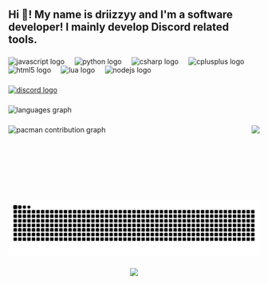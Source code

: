 <h2 align="left">Hi 👋! My name is driizzyy and I'm a software developer! I mainly develop Discord related tools.</h2>

###

<div align="left">
  <img src="https://cdn.jsdelivr.net/gh/devicons/devicon/icons/javascript/javascript-original.svg" height="30" alt="javascript logo"  />
  <img width="12" />
  <img src="https://cdn.jsdelivr.net/gh/devicons/devicon/icons/python/python-original.svg" height="30" alt="python logo"  />
  <img width="12" />
  <img src="https://cdn.jsdelivr.net/gh/devicons/devicon/icons/csharp/csharp-original.svg" height="30" alt="csharp logo"  />
  <img width="12" />
  <img src="https://cdn.jsdelivr.net/gh/devicons/devicon/icons/cplusplus/cplusplus-original.svg" height="30" alt="cplusplus logo"  />
  <img width="12" />
  <img src="https://cdn.jsdelivr.net/gh/devicons/devicon/icons/html5/html5-original.svg" height="30" alt="html5 logo"  />
  <img width="12" />
  <img src="https://cdn.jsdelivr.net/gh/devicons/devicon/icons/lua/lua-original.svg" height="30" alt="lua logo"  />
  <img width="12" />
  <img src="https://cdn.jsdelivr.net/gh/devicons/devicon/icons/nodejs/nodejs-original.svg" height="30" alt="nodejs logo"  />
</div>

###

<div align="left">
  <a href="https://discord.gg/JfQTtqhKPw" target="_blank">
    <img src="https://img.shields.io/static/v1?message=Driizzyys%20Discord&logo=discord&label=&color=7289DA&logoColor=white&labelColor=&style=for-the-badge" height="35" alt="discord logo"  />
  </a>
</div>

###

<div align="left">
  <img src="https://github-readme-stats.vercel.app/api/top-langs?username=driizzyy&locale=en&hide_title=false&layout=compact&card_width=320&langs_count=5&theme=radical&hide_border=false" height="150" alt="languages graph"  />
</div>

###

<img align="right" height="150" src="https://share.creavite.co/67ffd071484b23de49e40eeb.gif"  />

###

<picture>
  <source media="(prefers-color-scheme: dark)" srcset="https://raw.githubusercontent.com/driizzyy/driizzyy/output/pacman-contribution-graph-dark.svg">
  <source media="(prefers-color-scheme: light)" srcset="https://raw.githubusercontent.com/driizzyy/driizzyy/output/pacman-contribution-graph.svg">
  <img alt="pacman contribution graph" src="https://raw.githubusercontent.com/driizzyy/driizzyy/output/pacman-contribution-graph.svg">
</picture>

###

<br clear="both">

<img src="https://raw.githubusercontent.com/driizzyy/driizzyy/output/snake.svg" alt="Snake animation" />

###

<div align="center">
  <img src="https://profile-counter.glitch.me/driizzyy/count.svg?"  />
</div>

###
